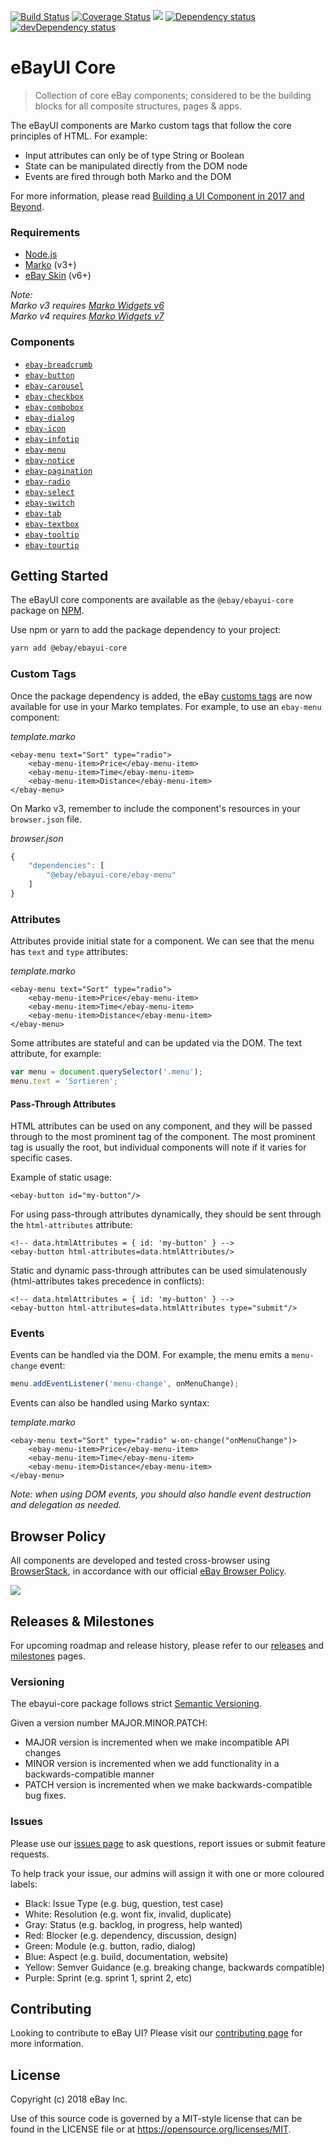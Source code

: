 <p>
    <a href="https://travis-ci.org/eBay/ebayui-core"><img src="https://api.travis-ci.org/eBay/ebayui-core.svg?branch=master" alt="Build Status" /></a>
    <a href='https://coveralls.io/github/eBay/ebayui-core?branch=master'><img src='https://coveralls.io/repos/eBay/ebayui-core/badge.svg?branch=master&service=github' alt='Coverage Status' /></a>
    <a alt='BrowserStack status' href="https://www.browserstack.com/automate/public-build/TDJIdHBrVHFTRmdhQUVFZDNLMjlHa2NlbzVtV1JBQUQ4M2V6NWV2VklUMD0tLWp4TGg0WXM2MWRvczZRQXZDdnVPS1E9PQ==--d4c94a4abb28b6aa3bf5fd56068b01e77a0952a0"><img src='https://www.browserstack.com/automate/badge.svg?badge_key=TDJIdHBrVHFTRmdhQUVFZDNLMjlHa2NlbzVtV1JBQUQ4M2V6NWV2VklUMD0tLWp4TGg0WXM2MWRvczZRQXZDdnVPS1E9PQ==--d4c94a4abb28b6aa3bf5fd56068b01e77a0952a0'/></a>
    <a href="https://david-dm.org/eBay/ebayui-core"><img src="https://david-dm.org/eBay/ebayui-core.svg" alt="Dependency status" /></a>
    <a href="https://david-dm.org/eBay/ebayui-core#info=devDependencies"><img src="https://david-dm.org/eBay/ebayui-core/dev-status.svg" alt="devDependency status" /></a>
</p>

# eBayUI Core

> Collection of core eBay components; considered to be the building blocks for all composite structures, pages &amp; apps.

The eBayUI components are Marko custom tags that follow the core principles of HTML. For example:

- Input attributes can only be of type String or Boolean
- State can be manipulated directly from the DOM node
- Events are fired through both Marko and the DOM

For more information, please read [Building a UI Component in 2017 and Beyond](https://medium.com/@senthil_hi/building-a-ui-component-in-2017-and-beyond-1f6d5c4d464).

### Requirements

* [Node.js](https://nodejs.org/en/)
* [Marko](https://markojs.com) (v3+)
* [eBay Skin](https://ebay.github.io/skin/) (v6+)

*Note:\
Marko v3 requires [Marko Widgets v6](https://github.com/marko-js/marko-widgets)\
Marko v4 requires [Marko Widgets v7](https://github.com/marko-js/marko-widgets/tree/v7)*

### Components
* [`ebay-breadcrumb`](https://github.com/eBay/ebayui-core/tree/master/src/components/ebay-breadcrumb)
* [`ebay-button`](https://github.com/eBay/ebayui-core/tree/master/src/components/ebay-button)
* [`ebay-carousel`](https://github.com/eBay/ebayui-core/tree/master/src/components/ebay-carousel)
* [`ebay-checkbox`](https://github.com/eBay/ebayui-core/tree/master/src/components/ebay-checkbox)
* [`ebay-combobox`](https://github.com/eBay/ebayui-core/tree/master/src/components/ebay-combobox)
* [`ebay-dialog`](https://github.com/eBay/ebayui-core/tree/master/src/components/ebay-dialog)
* [`ebay-icon`](https://github.com/eBay/ebayui-core/tree/master/src/components/ebay-icon)
* [`ebay-infotip`](https://github.com/eBay/ebayui-core/tree/master/src/components/ebay-infotip)
* [`ebay-menu`](https://github.com/eBay/ebayui-core/tree/master/src/components/ebay-menu)
* [`ebay-notice`](https://github.com/eBay/ebayui-core/tree/master/src/components/ebay-notice)
* [`ebay-pagination`](https://github.com/eBay/ebayui-core/tree/master/src/components/ebay-pagination)
* [`ebay-radio`](https://github.com/eBay/ebayui-core/tree/master/src/components/ebay-radio)
* [`ebay-select`](https://github.com/eBay/ebayui-core/tree/master/src/components/ebay-select)
* [`ebay-switch`](https://github.com/eBay/ebayui-core/tree/master/src/components/ebay-switch)
* [`ebay-tab`](https://github.com/eBay/ebayui-core/tree/master/src/components/ebay-tab)
* [`ebay-textbox`](https://github.com/eBay/ebayui-core/tree/master/src/components/ebay-textbox)
* [`ebay-tooltip`](https://github.com/eBay/ebayui-core/tree/master/src/components/ebay-tooltip)
* [`ebay-tourtip`](https://github.com/eBay/ebayui-core/tree/master/src/components/ebay-tourtip)

## Getting Started

The eBayUI core components are available as the `@ebay/ebayui-core` package on [NPM](https://www.npmjs.com/package/@ebay/ebayui-core).

Use npm or yarn to add the package dependency to your project:

```sh
yarn add @ebay/ebayui-core
```

### Custom Tags

Once the package dependency is added, the eBay [customs tags](https://markojs.com/docs/custom-tags/) are now available for use in your Marko templates. For example, to use an `ebay-menu` component:

_template.marko_
```marko
<ebay-menu text="Sort" type="radio">
    <ebay-menu-item>Price</ebay-menu-item>
    <ebay-menu-item>Time</ebay-menu-item>
    <ebay-menu-item>Distance</ebay-menu-item>
</ebay-menu>
```

On Marko v3, remember to include the component's resources in your `browser.json` file.

_browser.json_
```js
{
    "dependencies": [
        "@ebay/ebayui-core/ebay-menu"
    ]
}
```

### Attributes

Attributes provide initial state for a component. We can see that the menu has `text` and `type` attributes:

_template.marko_

```marko
<ebay-menu text="Sort" type="radio">
    <ebay-menu-item>Price</ebay-menu-item>
    <ebay-menu-item>Time</ebay-menu-item>
    <ebay-menu-item>Distance</ebay-menu-item>
</ebay-menu>
```

Some attributes are stateful and can be updated via the DOM. The text attribute, for example:

```js
var menu = document.querySelector('.menu');
menu.text = 'Sortieren';
```

#### Pass-Through Attributes

HTML attributes can be used on any component, and they will be passed through to the most prominent tag of the component. The most prominent tag is usually the root, but individual components will note if it varies for specific cases.

Example of static usage:
```marko
<ebay-button id="my-button"/>
```

For using pass-through attributes dynamically, they should be sent through the `html-attributes` attribute:
```marko
<!-- data.htmlAttributes = { id: 'my-button' } -->
<ebay-button html-attributes=data.htmlAttributes/>
```

Static and dynamic pass-through attributes can be used simulatenously (html-attributes takes precedence in conflicts):
```marko
<!-- data.htmlAttributes = { id: 'my-button' } -->
<ebay-button html-attributes=data.htmlAttributes type="submit"/>
```

### Events

Events can be handled via the DOM. For example, the menu emits a `menu-change` event:

```js
menu.addEventListener('menu-change', onMenuChange);
```

Events can also be handled using Marko syntax:

_template.marko_

```marko
<ebay-menu text="Sort" type="radio" w-on-change("onMenuChange")>
    <ebay-menu-item>Price</ebay-menu-item>
    <ebay-menu-item>Time</ebay-menu-item>
    <ebay-menu-item>Distance</ebay-menu-item>
</ebay-menu>
```

*Note:  when using DOM events, you should also handle event destruction and delegation as needed.*

## Browser Policy

All components are developed and tested cross-browser using [BrowserStack](https://www.browserstack.com/automate/public-build/TDJIdHBrVHFTRmdhQUVFZDNLMjlHa2NlbzVtV1JBQUQ4M2V6NWV2VklUMD0tLWp4TGg0WXM2MWRvczZRQXZDdnVPS1E9PQ==--d4c94a4abb28b6aa3bf5fd56068b01e77a0952a0), in accordance with our official [eBay Browser Policy](https://github.com/eBay/browserslist-config).

<a alt='BrowserStack status' href="https://www.browserstack.com/automate/public-build/TDJIdHBrVHFTRmdhQUVFZDNLMjlHa2NlbzVtV1JBQUQ4M2V6NWV2VklUMD0tLWp4TGg0WXM2MWRvczZRQXZDdnVPS1E9PQ==--d4c94a4abb28b6aa3bf5fd56068b01e77a0952a0"><img src='https://www.browserstack.com/automate/badge.svg?badge_key=TDJIdHBrVHFTRmdhQUVFZDNLMjlHa2NlbzVtV1JBQUQ4M2V6NWV2VklUMD0tLWp4TGg0WXM2MWRvczZRQXZDdnVPS1E9PQ==--d4c94a4abb28b6aa3bf5fd56068b01e77a0952a0'/></a>

## Releases &amp; Milestones

For upcoming roadmap and release history, please refer to our [releases](https://github.com/eBay/ebayui-core/releases) and [milestones](https://github.com/eBay/ebayui-core/milestones) pages.

### Versioning

The ebayui-core package follows strict [Semantic Versioning](http://semver.org).

Given a version number MAJOR.MINOR.PATCH:

* MAJOR version is incremented when we make incompatible API changes
* MINOR version is incremented when we add functionality in a backwards-compatible manner
* PATCH version is incremented when we make backwards-compatible bug fixes.

### Issues

Please use our [issues page](https://github.com/eBay/ebayui-core/issues) to ask questions, report issues or submit feature requests.

To help track your issue, our admins will assign it with one or more coloured labels:

* Black: Issue Type (e.g. bug, question, test case)
* White: Resolution (e.g. wont fix, invalid, duplicate)
* Gray: Status (e.g. backlog, in progress, help wanted)
* Red: Blocker (e.g. dependency, discussion, design)
* Green: Module (e.g. button, radio, dialog)
* Blue: Aspect (e.g. build, documentation, website)
* Yellow: Semver Guidance (e.g. breaking change, backwards compatible)
* Purple: Sprint (e.g. sprint 1, sprint 2, etc)

## Contributing

Looking to contribute to eBay UI? Please visit our [contributing page](CONTRIBUTING.md) for more information.

## License

Copyright (c) 2018 eBay Inc.

Use of this source code is governed by a MIT-style license that can be found in the LICENSE file or at https://opensource.org/licenses/MIT.

